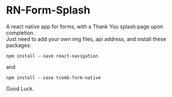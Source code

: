 # RN-Form-Splash
A react native app for forms, with a Thank You splash page upon completion.<br>
Just need to add your own img files, api address, and install these packages:

    npm install --save react-navigation

and

    npm install --save tcomb-form-native

Good Luck.
